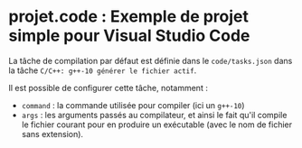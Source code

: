 # projet.code : Exemple de projet simple pour Visual Studio Code

La tâche de compilation par défaut est définie dans le `code/tasks.json` dans la tâche `C/C++: g++-10 générer le fichier actif`.

Il est possible de configurer cette tâche, notamment :
* `command` : la commande utilisée pour compiler (ici un `g++-10`)
* `args` : les arguments passés au compilateur, et ainsi le fait qu'il compile le fichier courant pour en produire un exécutable (avec le nom de fichier sans extension).